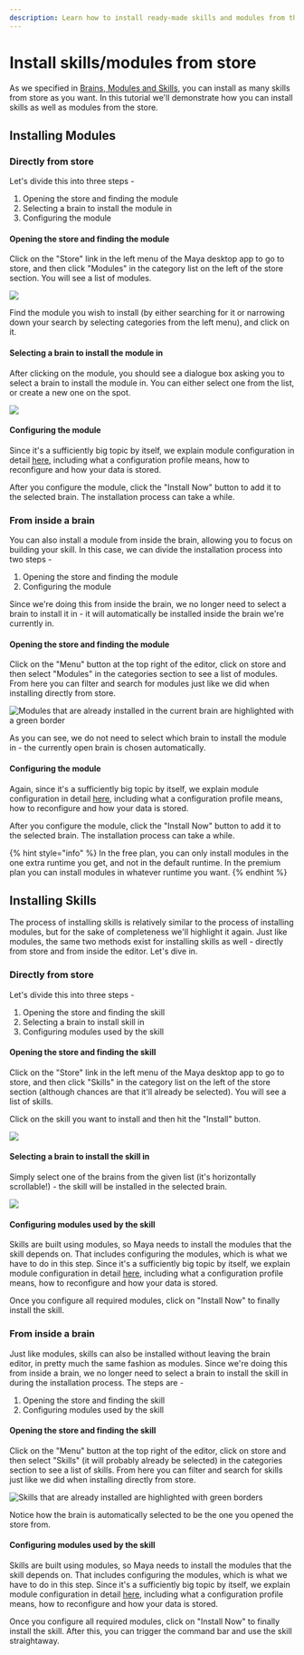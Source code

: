 ```yaml
---
description: Learn how to install ready-made skills and modules from the Maya store
---
```


# Install skills/modules from store

As we specified in [Brains, Modules and Skills](https://docs.mayahq.com/product/brains-modules-and-skills), you can install as many skills from store as you want. In this tutorial we'll demonstrate how you can install skills as well as modules from the store.

## Installing Modules

### Directly from store

Let's divide this into three steps -&#x20;

1. Opening the store and finding the module
2. Selecting a brain to install the module in
3. Configuring the module

#### Opening the store and finding the module

Click on the "Store" link in the left menu of the Maya desktop app to go to store, and then click "Modules" in the category list on the left of the store section. You will see a list of modules.&#x20;

![](../.gitbook/assets/modulesstore.gif)

Find the module you wish to install (by either searching for it or narrowing down your search by selecting categories from the left menu), and click on it.

#### Selecting a brain to install the module in

After clicking on the module, you should see a dialogue box asking you to select a brain to install the module in. You can either select one from the list, or create a new one on the spot.

![](../.gitbook/assets/selectbrain.gif)

#### Configuring the module

Since it's a sufficiently big topic by itself, we explain module configuration in detail [here](https://docs.mayahq.com/tutorials/configure-modules), including what a configuration profile means, how to reconfigure and how your data is stored.

After you configure the module, click the "Install Now" button to add it to the selected brain. The installation process can take a while.

### From inside a brain

You can also install a module from inside the brain, allowing you to focus on building your skill. In this case, we can divide the installation process into two steps -&#x20;

1. Opening the store and finding the module
2. Configuring the module

Since we're doing this from inside the brain, we no longer need to select a brain to install it in - it will automatically be installed inside the brain we're currently in.

#### Opening the store and finding the module

Click on the "Menu" button at the top right of the editor, click on store and then select "Modules" in the categories section to see a list of modules. From here you can filter and search for modules just like we did when installing directly from store.

![Modules that are already installed in the current brain are highlighted with a green border](../.gitbook/assets/modulefromeditor.gif)

As you can see, we do not need to select which brain to install the module in - the currently open brain is chosen automatically.

#### Configuring the module

Again, since it's a sufficiently big topic by itself, we explain module configuration in detail [here](https://docs.mayahq.com/tutorials/configure-modules), including what a configuration profile means, how to reconfigure and how your data is stored.

After you configure the module, click the "Install Now" button to add it to the selected brain. The installation process can take a while.

{% hint style="info" %}
In the free plan, you can only install modules in the one extra runtime you get, and not in the default runtime. In the premium plan you can install modules in whatever runtime you want.
{% endhint %}

## Installing Skills

The process of installing skills is relatively similar to the process of installing modules, but for the sake of completeness we'll highlight it again. Just like modules, the same two methods exist for installing skills as well - directly from store and from inside the editor. Let's dive in.

### Directly from store

Let's divide this into three steps -&#x20;

1. Opening the store and finding the skill
2. Selecting a brain to install skill in
3. Configuring modules used by the skill

#### Opening the store and finding the skill

Click on the "Store" link in the left menu of the Maya desktop app to go to store, and then click "Skills" in the category list on the left of the store section (although chances are that it'll already be selected). You will see a list of skills.&#x20;

Click on the skill you want to install and then hit the "Install" button.

![](../.gitbook/assets/skilldirect.gif)

#### Selecting a brain to install the skill in

Simply select one of the brains from the given list (it's horizontally scrollable!) - the skill will be installed in the selected brain.

![](../.gitbook/assets/skillbrainselect.gif)

#### Configuring modules used by the skill

Skills are built using modules, so Maya needs to install the modules that the skill depends on. That includes configuring the modules, which is what we have to do in this step. Since it's a sufficiently big topic by itself, we explain module configuration in detail [here](https://docs.mayahq.com/tutorials/configure-modules), including what a configuration profile means, how to reconfigure and how your data is stored.

Once you configure all required modules, click on "Install Now" to finally install the skill.

### From inside a brain

Just like modules, skills can also be installed without leaving the brain editor, in pretty much the same fashion as modules. Since we're doing this from inside a brain, we no longer need to select a brain to install the skill in during the installation process. The steps are -&#x20;

1. Opening the store and finding the skill
2. Configuring modules used by the skill

#### Opening the store and finding the skill

Click on the "Menu" button at the top right of the editor, click on store and then select "Skills" (it will probably already be selected) in the categories section to see a list of skills. From here you can filter and search for skills just like we did when installing directly from store.

![Skills that are already installed are highlighted with green borders](../.gitbook/assets/skillfrombrain.gif)

Notice how the brain is automatically selected to be the one you opened the store from.

#### Configuring modules used by the skill

Skills are built using modules, so Maya needs to install the modules that the skill depends on. That includes configuring the modules, which is what we have to do in this step. Since it's a sufficiently big topic by itself, we explain module configuration in detail [here](https://docs.mayahq.com/tutorials/configure-modules), including what a configuration profile means, how to reconfigure and how your data is stored.

Once you configure all required modules, click on "Install Now" to finally install the skill. After this, you can trigger the command bar and use the skill straightaway.
